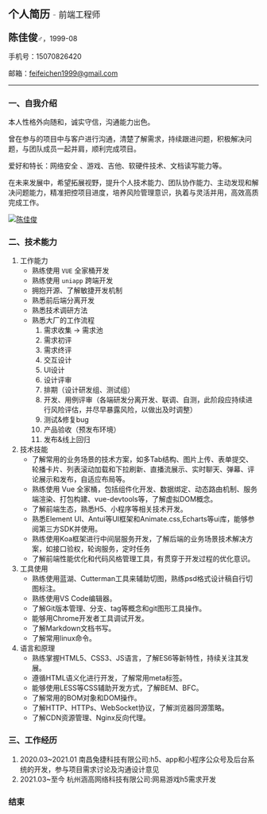 
## 个人简历 <b style="font-size: 0.8em;font-weight: 200;"> - 前端工程师</b>

<b style="font-size: 1.4em;">陈佳俊</b>♂，1999-08 

手机号：15070826420

邮箱：feifeichen1999@gmail.com

---

### 一、自我介绍

本人性格外向随和，诚实守信，沟通能力出色。

曾在参与的项目中与客户进行沟通，清楚了解需求，持续跟进问题，积极解决问题，与团队成员一起并肩，顺利完成项目。

爱好和特长：网络安全 、游戏、吉他、软硬件技术、文档读写能力等。

在未来发展中，希望拓展视野，提升个人技术能力、团队协作能力、主动发现和解决问题能力，精准把控项目进度，培养风险管理意识，执着与灵活并用，高效高质完成工作。

[![陈佳俊](https://img.shields.io/badge/GitHub-yellow.svg?style=social&logo=github)](https://github.com/chenxiaofie)
### 二、技术能力

1. 工作能力
    * 熟练使用 `VUE` 全家桶开发
    * 熟练使用 `uniapp` 跨端开发
    * 拥抱开源、了解敏捷开发机制
    * 熟悉前后端分离开发
    * 熟悉技术调研方法
    * 熟悉大厂的工作流程
        1. 需求收集 -> 需求池
        1. 需求初评
        1. 需求终评
        3. 交互设计
        4. UI设计
        5. 设计评审
        6. 排期（设计研发组、测试组）
        7. 开发、用例评审（各端研发分离开发、联调、自测，此阶段应持续进行风险评估，并尽早暴露风险，以做出及时调整）
        8. 测试&修复bug
        9. 产品验收（预发布环境）
        10. 发布&线上回归
2. 技术技能
    * 了解常用的业务场景的技术方案，如多Tab结构、图片上传、表单提交、轮播卡片、列表滚动加载和下拉刷新、直播流展示、实时聊天、弹幕、评论展示和发布，自适应布局等。
    * 熟练使用 Vue 全家桶，包括组件化开发、数据绑定、动态路由机制、服务端渲染、打包构建、vue-devtools等，了解虚拟DOM概念。
    * 了解前端生态，熟悉H5、小程序等相关技术开发。
    * 熟悉Element UI、Antui等UI框架和Animate.css,Echarts等ui库，能够参阅第三方SDK并使用。
    * 熟练使用Koa框架进行中间层服务开发，了解后端的业务场景技术解决方案，如接口验权，轮询服务，定时任务
    * 了解前端性能优化和代码风格管理工具，有贯穿于开发过程的优化意识。
3. 工具使用
    * 熟练使用蓝湖、Cutterman工具来辅助切图，熟练psd格式设计稿自行切图标注。
    * 熟练使用VS Code编辑器。
    * 了解Git版本管理、分支、tag等概念和git图形工具操作。
    * 能够用Chrome开发者工具调试开发。
    * 了解Markdown文档书写。
    * 了解常用linux命令。
4. 语言和原理
    * 熟练掌握HTML5、CSS3、JS语言，了解ES6等新特性，持续关注其发展。
    * 遵循HTML语义化进行开发，了解常用meta标签。
    * 能够使用LESS等CSS辅助开发方式，了解BEM、BFC。
    * 了解常用的BOM对象和DOM操作。
    * 了解HTTP、HTTPs、WebSocket协议，了解浏览器同源策略。
    * 了解CDN资源管理、Nginx反向代理。

<!-- ### 三、教育背景
时间|学校|学历|专业
-|-|-|-
2021.03-2023.09|南开大学|大专|计算机应用| -->


### 三、工作经历
1. 2020.03~2021.01 南昌兔捷科技有限公司:h5、app和小程序公众号及后台系统的开发，参与项目需求讨论及沟通设计意见
2. 2021.03~至今 杭州涵高网络科技有限公司:网易游戏h5需求开发
### 结束
